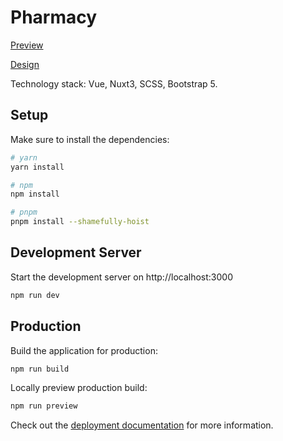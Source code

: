# Pharmacy

[Preview](https://pharmacy-0jhv.onrender.com/)

[Design](https://www.figma.com/file/lsctLk4zaAKnebGnBjrpAr/pharmacy?node-id=0%3A1&t=0PA0Rtm0ZfvILAlI-1)

Technology stack: Vue, Nuxt3, SCSS, Bootstrap 5.

## Setup

Make sure to install the dependencies:

```bash
# yarn
yarn install

# npm
npm install

# pnpm
pnpm install --shamefully-hoist
```

## Development Server

Start the development server on http://localhost:3000

```bash
npm run dev
```

## Production

Build the application for production:

```bash
npm run build
```

Locally preview production build:

```bash
npm run preview
```

Check out the [deployment documentation](https://nuxt.com/docs/getting-started/deployment) for more information.
